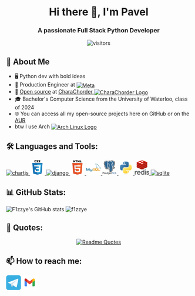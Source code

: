 <h1 align="center">Hi there 👋, I'm Pavel</h1>
<h3 align="center">A passionate Full Stack Python Developer</h3>

<p align="center">
    <img src="https://vbr.nathanchung.dev/badge?page_id=f1zzye.f1zzye&color=00cf00" alt="visitors" />
</p>

## :book: About Me
- 🖥 Python dev with bold ideas
- 💼 Production Engineer at [<img src="https://github.com/user-attachments/assets/c47ece6e-0c78-42dc-802b-341bc8c02a14" height="30em" align="center" alt="Meta" title="Meta"/>](https://github.com/facebook)
- 💜 [Open source](https://github.com/CharaChorder) at [CharaChorder <img src="https://avatars.githubusercontent.com/u/103693671?s=200&v=4" height="30em" align="center" alt="CharaChorder Logo" title="CharaChorder Logo"/>](https://CharaChorder.com)
- 🎓 Bachelor's Computer Science from the University of Waterloo, class of 2024
- 🌐 You can access all my open-source projects here on GitHub or on the [AUR](https://aur.archlinux.org/packages/?SeB=M&K=Raymo111)
- btw I use Arch [<img src="https://raw.githubusercontent.com/Raymo111/Raymo111/master/socials/arch.svg" height="30em" align="center" alt="Arch Linux Logo" title="Arch Linux Logo"/>](https://archlinux.org/)

## 🛠 Languages and Tools:
<p align="left"> 
    <a href="https://www.chartjs.org" target="_blank" rel="noreferrer"> 
        <img src="https://www.chartjs.org/media/logo-title.svg" alt="chartjs" width="40" height="40"/> 
    </a> 
    <a href="https://www.w3schools.com/css/" target="_blank" rel="noreferrer"> 
        <img src="https://raw.githubusercontent.com/devicons/devicon/master/icons/css3/css3-original-wordmark.svg" alt="css3" width="40" height="40"/> 
    </a> 
    <a href="https://www.djangoproject.com/" target="_blank" rel="noreferrer"> 
        <img src="https://cdn.worldvectorlogo.com/logos/django.svg" alt="django" width="40" height="40"/> 
    </a> 
    <a href="https://www.w3.org/html/" target="_blank" rel="noreferrer"> 
        <img src="https://raw.githubusercontent.com/devicons/devicon/master/icons/html5/html5-original-wordmark.svg" alt="html5" width="40" height="40"/> 
    </a> 
    <a href="https://www.mysql.com/" target="_blank" rel="noreferrer"> 
        <img src="https://raw.githubusercontent.com/devicons/devicon/master/icons/mysql/mysql-original-wordmark.svg" alt="mysql" width="40" height="40"/> 
    </a> 
    <a href="https://www.postgresql.org" target="_blank" rel="noreferrer"> 
        <img src="https://raw.githubusercontent.com/devicons/devicon/master/icons/postgresql/postgresql-original-wordmark.svg" alt="postgresql" width="40" height="40"/> 
    </a> 
    <a href="https://www.python.org" target="_blank" rel="noreferrer"> 
        <img src="https://raw.githubusercontent.com/devicons/devicon/master/icons/python/python-original.svg" alt="python" width="40" height="40"/> 
    </a> 
    <a href="https://redis.io" target="_blank" rel="noreferrer"> 
        <img src="https://raw.githubusercontent.com/devicons/devicon/master/icons/redis/redis-original-wordmark.svg" alt="redis" width="40" height="40"/> 
    </a> 
    <a href="https://www.sqlite.org/" target="_blank" rel="noreferrer"> 
        <img src="https://www.vectorlogo.zone/logos/sqlite/sqlite-icon.svg" alt="sqlite" width="40" height="40"/> 
    </a> 
</p>

## 📊 GitHub Stats:
  <tr>
    <td>
      <img src="https://github-readme-stats.vercel.app/api?username=f1zzye&show_icons=true&theme=tokyonight" alt="F1zzye's GitHub stats" />
    </td>
    <td>
      <img src="https://github-readme-stats.vercel.app/api/top-langs?username=f1zzye&show_icons=true&locale=en&layout=compact&theme=tokyonight" alt="f1zzye" />
    </td>
  </tr>

<!--
[![codewars](https://www.codewars.com/users/username/badges/small)](https://www.codewars.com/users/username)
-->

## 💬 Quotes:
<p align="center">
    <a href="https://github.com/piyushsuthar/github-readme-quotes">
        <img src="https://quotes-github-readme.vercel.app/api?type=vertical&theme=dark" alt="Readme Quotes" />
    </a>
</p>

## 📫 How to reach me:
[<img src="socials/telegram-svgrepo-com.svg" height="40em" align="center" alt="Follow f1zzye on Telegram" title="Follow f1zzye on Telegram"/>](https://t.me/ts_europe)
[<img src="socials/gmail-svgrepo-com.svg" height="40em" align="center" alt="Email f1zzye" title="Email f1zzye"/>](mailto:kosenko2401@gmail.com)

